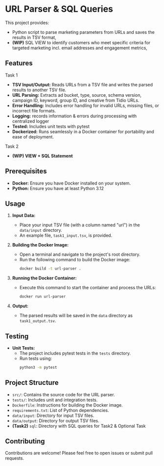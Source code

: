 # URL Parser & SQL Queries

This project provides:
- Python script to parse marketing parameters from URLs and saves the results in TSV format,
- **(WIP)** SQL VIEW to identify customers who meet specific criteria for targeted marketing incl. email addresses and 
engagement metrics,


## Features
Task 1 
- **TSV Input/Output:** Reads URLs from a TSV file and writes the parsed results to another TSV file.
- **URL Parsing:** Extracts ad bucket, type, source, schema version, campaign ID, keyword, group ID, and creative from Tidio URLs.
- **Error Handling:** Includes error handling for invalid URLs, missing files, or incorrect file formats.
- **Logging:**  records information & errors during processing with centralized logger
- **Tested:** Includes unit tests with pytest 
- **Dockerized:** Runs seamlessly in a Docker container for portability and ease of deployment.

Task 2
- **(WIP) VIEW + SQL Statement**

## Prerequisites
- **Docker:** Ensure you have Docker installed on your system.
- **Python:** Ensure you have at least Python 3.12 

## Usage
1. **Input Data:**
   - Place your input TSV file (with a column named "url") in the `data/input` directory.
   - An example file, `task1_input.tsv`, is provided.

2. **Building the Docker Image:**
   - Open a terminal and navigate to the project's root directory.
   - Run the following command to build the Docker image:
     ```bash
     docker build -t url-parser .
     ```

3. **Running the Docker Container:**
   - Execute this command to start the container and process the URLs:
     ```bash
     docker run url-parser
     ```

4. **Output:**
   - The parsed results will be saved in the `data` directory as `task1_output.tsv`.

## Testing
- **Unit Tests:**
   - The project includes pytest tests in the `tests` directory.
   - Run tests using:
     ```bash
     python3 -m pytest
     ```

## Project Structure
- `src/`: Contains the source code for the URL parser.
- `tests/`: Includes unit and integration tests.
- `Dockerfile`: Instructions for building the Docker image.
- `requirements.txt`: List of Python dependencies.
- `data/input`: Directory for input TSV files.
- `data/output`: Directory for output TSV files.
- **(Task2)** `sql`: Directory with SQL queries for Task2 & Optional Task


## Contributing
Contributions are welcome! Please feel free to open issues or submit pull requests.
